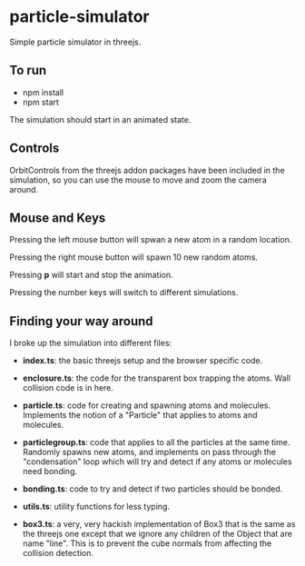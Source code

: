 # particle-simulator

Simple particle simulator in threejs.

## To run 

* npm install
* npm start

The simulation should start in an animated state.

## Controls

OrbitControls from the threejs addon packages have been included in the
simulation, so you can use the mouse to move and zoom the camera around.

## Mouse and Keys

Pressing the left mouse button will spwan a new atom in a random location.

Pressing the right mouse button will spawn 10 new random atoms.

Pressing **p** will start and stop the animation.

Pressing the number keys will switch to different simulations.

## Finding your way around

I broke up the simulation into different files:

* **index.ts**: the basic threejs setup and the browser specific code.

* **enclosure.ts**: the code for the transparent box trapping the atoms.
  Wall collision code is in here.

* **particle.ts**: code for creating and spawning atoms and molecules.
  Implements the notion of a "Particle" that applies to atoms and molecules.

* **particlegroup.ts**: code that applies to all the particles at the same
  time.  Randomly spawns new atoms, and implements on pass through the
  "condensation" loop which will try and detect if any atoms or molecules
  need bonding.

* **bonding.ts**: code to try and detect if two particles should be bonded.

* **utils.ts**: utility functions for less typing.

* **box3.ts**: a very, very hackish implementation of Box3 that is the same
  as the threejs one except that we ignore any children of the Object that
  are name "line".  This is to prevent the cube normals from affecting the
  collision detection.
